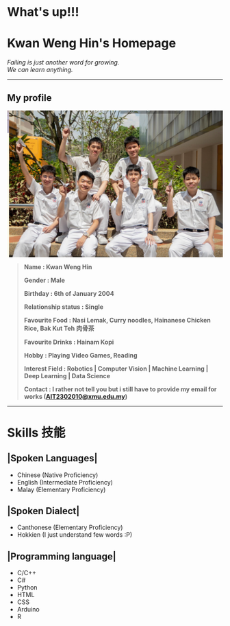 # What's up!!!
# Kwan Weng Hin's Homepage
*Failing is just another word for growing.*   
*We can learn anything.*

-----------------------------------------------------
## My profile
 <img decoding="async" align="center" src="images/campusLifePic2.png">

> **Name                : Kwan Weng Hin**
>
> **Gender              : Male**     
>
> **Birthday            : 6th of January 2004**
>
> **Relationship status : Single**
>
>**Favourite Food       : Nasi Lemak, Curry noodles, Hainanese Chicken Rice, Bak Kut Teh 肉骨茶**
>
>**Favourite Drinks     : Hainam Kopi**
>
>**Hobby                : Playing Video Games, Reading** 
>
>**Interest Field       : Robotics | Computer Vision | Machine Learning | Deep Learning | Data Science**
>
>**Contact              : I rather not tell you but i still have to provide my email for works (AIT2302010@xmu.edu.my)**

-----------------------------------------------------

# Skills 技能

 ## |Spoken Languages|
* Chinese (Native Proficiency)
* English (Intermediate Proficiency)
* Malay   (Elementary Proficiency)

 ## |Spoken Dialect|
* Canthonese (Elementary Proficiency)
* Hokkien (I just understand few words :P)

 ## |Programming language|
* C/C++
* C#
* Python
* HTML
* CSS
* Arduino
* R

